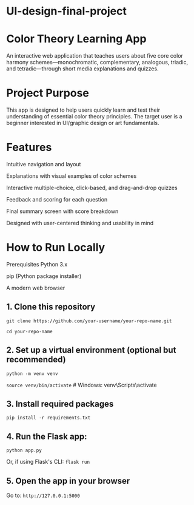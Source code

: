 # UI-design-final-project


# Color Theory Learning App
An interactive web application that teaches users about five core color harmony schemes—monochromatic, complementary, analogous, triadic, and tetradic—through short media explanations and quizzes.


# Project Purpose
This app is designed to help users quickly learn and test their understanding of essential color theory principles. The target user is a beginner interested in UI/graphic design or art fundamentals.


# Features
Intuitive navigation and layout

Explanations with visual examples of color schemes

Interactive multiple-choice, click-based, and drag-and-drop quizzes

Feedback and scoring for each question

Final summary screen with score breakdown

Designed with user-centered thinking and usability in mind


# How to Run Locally
Prerequisites
Python 3.x

pip (Python package installer)

A modern web browser


## 1. Clone this repository

`git clone https://github.com/your-username/your-repo-name.git`

`cd your-repo-name`

## 2. Set up a virtual environment (optional but recommended)
`python -m venv venv`

`source venv/bin/activate`  # Windows: venv\Scripts\activate

## 3. Install required packages
`pip install -r requirements.txt`

## 4. Run the Flask app: 
`python app.py`

Or, if using Flask's CLI:
`flask run`

## 5. Open the app in your browser
Go to:
`http://127.0.0.1:5000`

